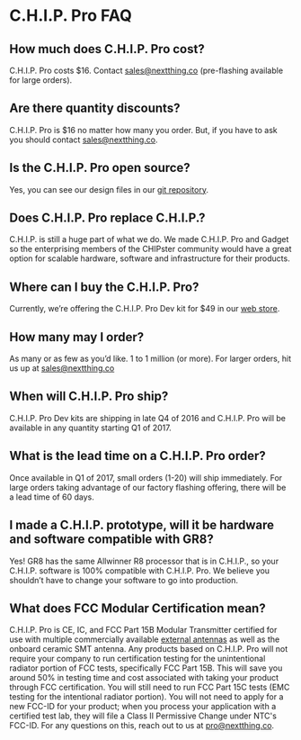 # C.H.I.P. Pro FAQ

## How much does C.H.I.P. Pro cost?
C.H.I.P. Pro costs $16. Contact [sales@nextthing.co](mailto:sales@nextthing.co)
(pre-flashing available for large orders).

## Are there quantity discounts?
C.H.I.P. Pro is $16 no matter how many you order. But, if you have to ask you should contact [sales@nextthing.co](mailto:sales@nextthing.co). 

## Is the C.H.I.P. Pro open source?
Yes, you can see our design files in our [git repository](https://github.com/NextThingCo/CHIP_Pro-Hardware).

## Does C.H.I.P. Pro replace C.H.I.P.?
C.H.I.P. is still a huge part of what we do. We made C.H.I.P. Pro and Gadget so the enterprising members of the CHIPster community would have a great option for scalable hardware, software and infrastructure for their products.

## Where can I buy the C.H.I.P. Pro?
Currently, we’re offering the C.H.I.P. Pro Dev kit for $49 in our [web store](https://nextthing.co/pages/store).

##  How many may I order?
As many or as few as you’d like. 1 to 1 million (or more). For larger orders, hit us up at [sales@nextthing.co](mailto:sales@nextthing.co)

## When will C.H.I.P. Pro ship?
C.H.I.P. Pro Dev kits are shipping in late Q4 of 2016 and C.H.I.P. Pro will be available in any quantity starting Q1 of 2017.

##  What is the lead time on a C.H.I.P. Pro order?
Once available in Q1 of 2017, small orders (1-20) will ship immediately. For large orders taking advantage of our factory flashing offering, there will be a lead time of 60 days.

##  I made a C.H.I.P. prototype, will it be hardware and software compatible with GR8?
Yes! GR8 has the same Allwinner R8 processor that is in C.H.I.P., so your C.H.I.P. software is 100% compatible with C.H.I.P. Pro. We believe you shouldn’t have to change your software to go into production.

## What does FCC Modular Certification mean?
C.H.I.P. Pro is CE, IC, and FCC Part 15B Modular Transmitter certified for use with multiple commercially available [external antennas](https://docs.getchip.com/chip_pro_devkit.html#wifi-antenna) as well as the onboard ceramic SMT antenna. Any products based on C.H.I.P. Pro will not require your company to run certification testing for the unintentional radiator portion of FCC tests, specifically FCC Part 15B. This will save you around 50% in testing time and cost associated with taking your product through FCC certification. You will still need to run FCC Part 15C tests (EMC testing for the intentional radiator portion). You will not need to apply for a new FCC-ID for your product; when you process your application with a certified test lab, they will file a Class II Permissive Change under NTC's FCC-ID. For any questions on this, reach out to us at pro@nextthing.co. 